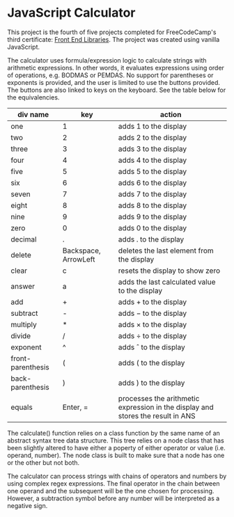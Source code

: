 # JavaScript Calculator

This project is the fourth of five projects completed for FreeCodeCamp's third certificate: [Front End Libraries](https://www.freecodecamp.org/learn/front-end-development-libraries). The project was created using vanilla JavaScript.

The calculator uses formula/expression logic to calculate strings with arithmetic expressions. In other words, it evaluates expressions using order of operations, e.g. BODMAS or PEMDAS. No support for parentheses or exponents is provided, and the user is limited to use the buttons provided. The buttons are also linked to keys on the keyboard. See the table below for the equivalencies. 

| div name |  key  |        action         |
| -------- |  ---  | --------------------- |
|   one    |   1   | adds 1 to the display |
|   two    |   2   | adds 2 to the display |
|  three   |   3   | adds 3 to the display |
|   four   |   4   | adds 4 to the display |
|   five   |   5   | adds 5 to the display |
|    six   |   6   | adds 6 to the display |
|   seven  |   7   | adds 7 to the display |
|   eight  |   8   | adds 8 to the display |
|    nine  |   9   | adds 9 to the display |
|    zero  |   0   | adds 0 to the display |
|  decimal |   .   | adds . to the display |
|  delete  |   Backspace, ArrowLeft   | deletes the last element from the display |
|   clear  |   c   | resets the display to show zero |
|  answer  |   a   | adds the last calculated value to the display |
|   add    |   +   | adds + to the display |
| subtract |   -   | adds − to the display |
| multiply |   *   | adds × to the display |
|  divide  |   /   | adds ÷ to the display |
| exponent | ^ | adds ˆ to the display |
| front-parenthesis | ( | adds ( to the display |
| back-parenthesis | ) | adds ) to the display |
|  equals  |   Enter, =   | processes the arithmetic expression in the display and stores the result in ANS 

The calculate() function relies on a class function by the same name of an abstract syntax tree data structure. This tree relies on a node class that has been slightly altered to have either a poperty of either operator or value (i.e. operand, number). The node class is built to make sure that a node has one or the other but not both. 

The calculator can process strings with chains of operators and numbers by using complex regex expressions. The final operator in the chain between one operand and the subsequent will be the one chosen for processing. However, a subtraction symbol before any number will be interpreted as a negative sign. 